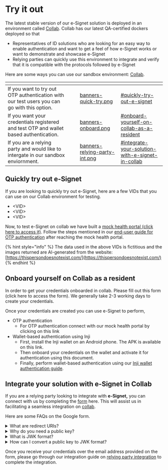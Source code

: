 # Try it out

The latest stable version of our e-Signet solution is deployed in an environment called [Collab](https://collab.mosip.net/). Collab has our latest QA-certified dockers deployed so that&#x20;

* Representatives of ID solutions who are looking for an easy way to enable authentication and want to get a feel of how e-Signet works or want to demonstrate and showcase e-Signet
* Relying parties can quickly use this environment to integrate and verify that it is compatible with the protocols followed by e-Signet

Here are some ways you can use our sandbox environment: [Collab](https://collab.mosip.net/).

<table data-view="cards"><thead><tr><th></th><th></th><th></th><th data-hidden data-card-cover data-type="files"></th><th data-hidden data-card-target data-type="content-ref"></th></tr></thead><tbody><tr><td>If you want to try out OTP authentication with our test users you can go with this option.</td><td></td><td></td><td><a href="../.gitbook/assets/banners-quick-try.png">banners-quick-try.png</a></td><td><a href="./#quickly-try-out-e-signet">#quickly-try-out-e-signet</a></td></tr><tr><td>If you want your credentials registered and test OTP and wallet based authentication.</td><td></td><td></td><td><a href="../.gitbook/assets/banners-onboard.png">banners-onboard.png</a></td><td><a href="./#onboard-yourself-on-collab-as-a-resident">#onboard-yourself-on-collab-as-a-resident</a></td></tr><tr><td>If you are a relying party and would like to intergate in our sandbox enviornment.</td><td></td><td></td><td><a href="../.gitbook/assets/banners-relying-party-int.png">banners-relying-party-int.png</a></td><td><a href="./#integrate-your-solution-with-e-signet-in-collab">#integrate-your-solution-with-e-signet-in-collab</a></td></tr></tbody></table>

## Quickly try out e-Signet

If you are looking to quickly try out e-Signet, here are a few VIDs that you can use on our Collab environment for testing.

* \<VID>
* \<VID>
* \<VID>

Now, to test e-Signet on collab we have built a [mock health portal (click here to access it)](https://healthservices-esignet.collab.mosip.net/). Follow the steps mentioned in our [end-user guide for OTP authentication](../end-user-guide/login-with-otp/) after reaching the mock health portal.

{% hint style="info" %}
The data used in the above VIDs is fictitious and the images returned are AI-generated from the website: [https://thispersondoesnotexist.com/](https://thispersondoesnotexist.com/)
{% endhint %}

## Onboard yourself on Collab as a resident

In order to get your credentials onboarded in collab. Please fill out this form (click here to access the form). We generally take 2-3 working days to create your credentials.&#x20;

Once your credentials are created you can use e-Signet to perform,

* OTP authentication
  * For OTP authentication connect with our mock health portal by clicking on this link&#x20;
* Wallet-based authentication using Inji
  * First, install the Inji wallet on an Android phone. The APK is available on this link.
  * Then onboard your credentials on the wallet and activate it for authentication using this document.
  * Finally, perform wallet-based authentication using our [Inji wallet authentication guide](../integration-guides/digital-wallet/).

## Integrate your solution with e-Signet in Collab

If you are a relying party looking to integrate with **e-Signet,** you can connect with us by completing the [form](https://forms.gle/sHteZEsKvPRXbUNw7) here. This will assist us in facilitating a seamless integration on [collab](https://collab.mosip.net/).

Here are some FAQs on the Google form.

<details>

<summary>What are redirect URIs?</summary>



</details>

<details>

<summary>Why do you need a public key?</summary>





</details>

<details>

<summary>What is JWK format?</summary>



</details>

<details>

<summary>How can I convert a public key to JWK format?</summary>



</details>

Once you receive your credentials over the email address provided on the form, please go through our integration guide on [relying party integration](../integration-guides/relying-party/) to complete the integration.
